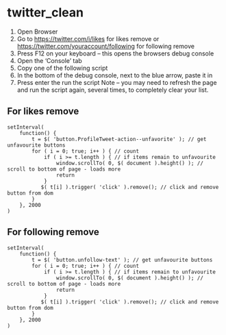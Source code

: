 # twitter_clean

1. Open Browser
2. Go to https://twitter.com/i/likes for likes remove or https://twitter.com/youraccount/following for following remove
3. Press F12 on your keyboard – this opens the browsers debug console
4. Open the ‘Console’ tab
5. Copy one of the following script
6. In the bottom of the debug console, next to the blue arrow, paste it in
7. Press enter the run the script
Note – you may need to refresh the page and run the script again, several times, to completely clear your list.

## For likes remove
```
setInterval(
    function() {
        t = $( 'button.ProfileTweet-action--unfavorite' ); // get unfavourite buttons
        for ( i = 0; true; i++ ) { // count
            if ( i >= t.length ) { // if items remain to unfavourite
                window.scrollTo( 0, $( document ).height() ); // scroll to bottom of page - loads more
                return
            }
           $( t[i] ).trigger( 'click' ).remove(); // click and remove button from dom
        }
    }, 2000
)
```

## For following remove
```
setInterval(
    function() {
        t = $( 'button.unfollow-text' ); // get unfavourite buttons
        for ( i = 0; true; i++ ) { // count
            if ( i >= t.length ) { // if items remain to unfavourite
                window.scrollTo( 0, $( document ).height() ); // scroll to bottom of page - loads more
                return
            }
           $( t[i] ).trigger( 'click' ).remove(); // click and remove button from dom
        }
    }, 2000
)
```
